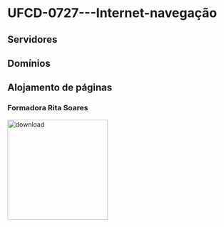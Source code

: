 # UFCD-0727---Internet-navegação 
## Servidores
## Domínios
## Alojamento de páginas

### **Formadora Rita Soares**


<img width="225" height="225" alt="download" src="https://github.com/user-attachments/assets/5b8a808a-8324-4eba-a067-add3e18d736b" />

